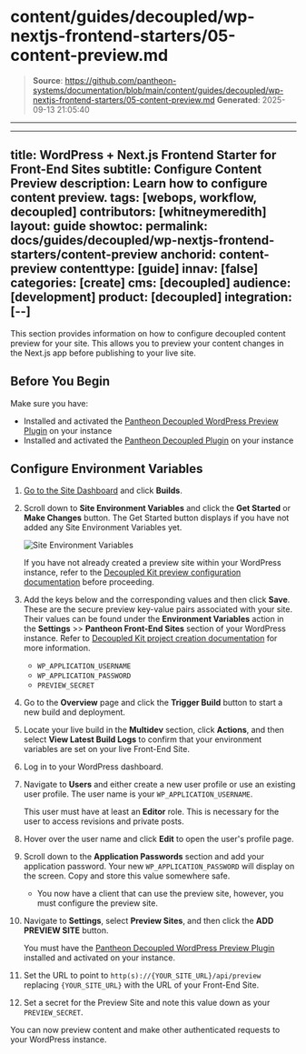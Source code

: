 # content/guides/decoupled/wp-nextjs-frontend-starters/05-content-preview.md

> **Source**: https://github.com/pantheon-systems/documentation/blob/main/content/guides/decoupled/wp-nextjs-frontend-starters/05-content-preview.md
> **Generated**: 2025-09-13 21:05:40

---

---
title: WordPress + Next.js Frontend Starter for Front-End Sites
subtitle: Configure Content Preview
description: Learn how to configure content preview.
tags: [webops, workflow, decoupled]
contributors: [whitneymeredith]
layout: guide
showtoc:
permalink: docs/guides/decoupled/wp-nextjs-frontend-starters/content-preview
anchorid: content-preview
contenttype: [guide]
innav: [false]
categories: [create]
cms: [decoupled]
audience: [development]
product: [decoupled]
integration: [--]
---

This section provides information on how to configure decoupled content preview for your site. This allows you to preview your content changes in the Next.js app before publishing to your live site.

## Before You Begin

Make sure you have:

- Installed and activated the [Pantheon Decoupled WordPress Preview Plugin](https://github.com/pantheon-systems/wp-decoupled-preview) on your instance
- Installed and activated the [Pantheon Decoupled Plugin](https://github.com/pantheon-systems/wp-pantheon-decoupled) on your instance
## Configure Environment Variables

1. [Go to the Site Dashboard](/guides/account-mgmt/workspace-sites-teams/sites#site-dashboard) and click **Builds**.

1. Scroll down to **Site Environment Variables** and click the **Get Started** or **Make Changes** button. The Get Started button displays if you have not added any Site Environment Variables yet.

    ![Site Environment Variables](../../../../images/decoupled-wp-preview-env-variables.png)

    <Alert title="Note"  type="info" >

    If you have not already created a preview site within your WordPress instance, refer to the [Decoupled Kit preview configuration documentation](https://decoupledkit.pantheon.io/docs/backend-starters/decoupled-wordpress/configuring-preview-site) before proceeding.

    </Alert>

1. Add the keys below and the corresponding values and then click **Save**. These are the secure preview key-value pairs associated with your site. Their values can be found under the **Environment Variables** action in the **Settings** >> **Pantheon Front-End Sites** section of your WordPress instance. Refer to [Decoupled Kit project creation documentation](https://decoupledkit.pantheon.io/docs/backend-starters/decoupled-wordpress/creating-a-new-project#completing-your-configuration) for more information.

    - `WP_APPLICATION_USERNAME`
    - `WP_APPLICATION_PASSWORD`
    - `PREVIEW_SECRET`

1. Go to the **Overview** page and click the **Trigger Build** button to start a new build and deployment.

1. Locate your live build in the **Multidev** section, click **Actions**, and then select **View Latest Build Logs** to confirm that your environment variables are set on your live Front-End Site.

1. Log in to your WordPress dashboard.

1. Navigate to **Users** and either create a new user profile or use an existing user profile. The user name is your `WP_APPLICATION_USERNAME`.

    <Alert title="Note"  type="info" >

    This user must have at least an **Editor** role. This is necessary for the user to access revisions and private posts.
    </Alert>

1. Hover over the user name and click **Edit** to open the user's profile page.

1. Scroll down to the **Application Passwords** section and add your application password. Your new `WP_APPLICATION_PASSWORD` will display on the screen. Copy and store this value somewhere safe.

    - You now have a client that can use the preview site, however, you must configure the preview site.

1. Navigate to **Settings**, select **Preview Sites**, and then click the **ADD PREVIEW SITE** button.

    <Alert title="Note"  type="info" >

    You must have the [Pantheon Decoupled WordPress Preview Plugin](https://github.com/pantheon-systems/wp-decoupled-preview) installed and activated on your instance.

    </Alert>

1. Set the URL to point to `http(s)://{YOUR_SITE_URL}/api/preview` replacing `{YOUR_SITE_URL}` with the URL of your Front-End Site.

1. Set a secret for the Preview Site and note this value down as your `PREVIEW_SECRET`.

You can now preview content and make other authenticated requests to your WordPress instance.